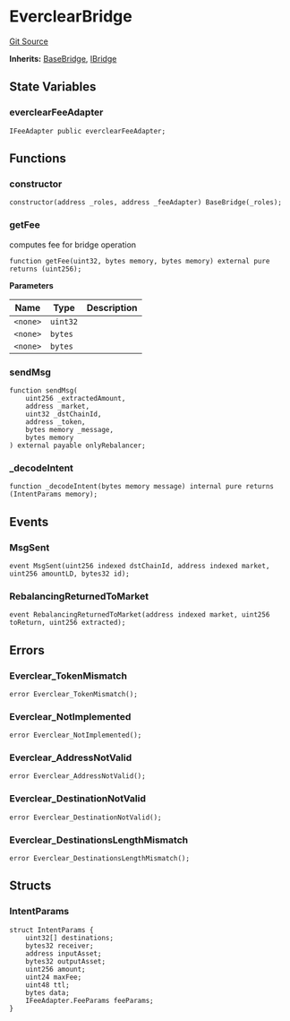 # EverclearBridge
[Git Source](https://github.com/malda-protocol/malda-lending/blob/ae9b756ce0322e339daafd68cf97592f5de2033d/src\rebalancer\bridges\EverclearBridge.sol)

**Inherits:**
[BaseBridge](/src\rebalancer\bridges\BaseBridge.sol\abstract.BaseBridge.md), [IBridge](/src\interfaces\IBridge.sol\interface.IBridge.md)


## State Variables
### everclearFeeAdapter

```solidity
IFeeAdapter public everclearFeeAdapter;
```


## Functions
### constructor


```solidity
constructor(address _roles, address _feeAdapter) BaseBridge(_roles);
```

### getFee

computes fee for bridge operation


```solidity
function getFee(uint32, bytes memory, bytes memory) external pure returns (uint256);
```
**Parameters**

|Name|Type|Description|
|----|----|-----------|
|`<none>`|`uint32`||
|`<none>`|`bytes`||
|`<none>`|`bytes`||


### sendMsg


```solidity
function sendMsg(
    uint256 _extractedAmount,
    address _market,
    uint32 _dstChainId,
    address _token,
    bytes memory _message,
    bytes memory
) external payable onlyRebalancer;
```

### _decodeIntent


```solidity
function _decodeIntent(bytes memory message) internal pure returns (IntentParams memory);
```

## Events
### MsgSent

```solidity
event MsgSent(uint256 indexed dstChainId, address indexed market, uint256 amountLD, bytes32 id);
```

### RebalancingReturnedToMarket

```solidity
event RebalancingReturnedToMarket(address indexed market, uint256 toReturn, uint256 extracted);
```

## Errors
### Everclear_TokenMismatch

```solidity
error Everclear_TokenMismatch();
```

### Everclear_NotImplemented

```solidity
error Everclear_NotImplemented();
```

### Everclear_AddressNotValid

```solidity
error Everclear_AddressNotValid();
```

### Everclear_DestinationNotValid

```solidity
error Everclear_DestinationNotValid();
```

### Everclear_DestinationsLengthMismatch

```solidity
error Everclear_DestinationsLengthMismatch();
```

## Structs
### IntentParams

```solidity
struct IntentParams {
    uint32[] destinations;
    bytes32 receiver;
    address inputAsset;
    bytes32 outputAsset;
    uint256 amount;
    uint24 maxFee;
    uint48 ttl;
    bytes data;
    IFeeAdapter.FeeParams feeParams;
}
```

